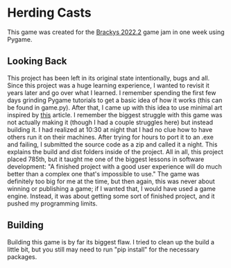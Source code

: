 # Herding Casts

This game was created for the [Brackys 2022.2]([https://kingstimusprime.itch.io/herding-casts](https://itch.io/jam/brackeys-8/rate/1680678)) game jam in one week using Pygame.

## Looking Back

This project has been left in its original state intentionally, bugs and all. Since this project was a huge learning experience, I wanted to revisit it years later and go over what I learned. I remember spending the first few days grinding Pygame tutorials to get a basic idea of how it works (this can be found in game.py). After that, I came up with this idea to use minimal art inspired by [this](https://www.the-sun.com/lifestyle/624749/can-you-guess-the-tv-film-characters-from-their-block-versions/) article. I remember the biggest struggle with this game was not actually making it (though I had a couple struggles here) but instead building it. I had realized at 10:30 at night that I had no clue how to have others run it on their machines. After trying for hours to port it to an .exe and failing, I submitted the source code as a zip and called it a night. This explains the build and dist folders inside of the project. All in all, this project placed 785th, but it taught me one of the biggest lessons in software development: "A finished project with a good user experience will do much better than a complex one that's impossible to use." The game was definitely too big for me at the time, but then again, this was never about winning or publishing a game; if I wanted that, I would have used a game engine. Instead, it was about getting some sort of finished project, and it pushed my programming limits.

## Building

Building this game is by far its biggest flaw. I tried to clean up the build a little bit, but you still may need to run "pip install" for the necessary packages.
